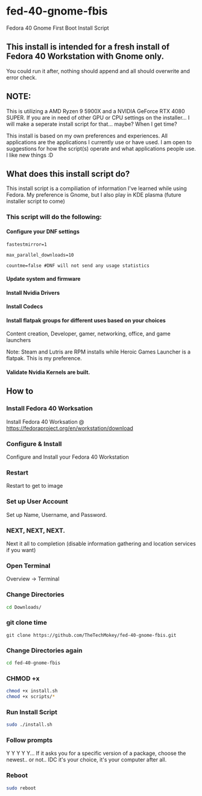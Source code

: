 # fed-40-gnome-fbis
 Fedora 40 Gnome First Boot Install Script

## This install is intended for a fresh install of Fedora 40 Workstation with Gnome only.
You could run it after, nothing should append and all should overwrite and error check.
## NOTE:
This is utilizing a AMD Ryzen 9 5900X and a NVIDIA GeForce RTX 4080 SUPER. If you are in need of other GPU or CPU settings on the installer... I will make a seperate install script for that... maybe? When I get time? 

This install is based on my own preferences and experiences. All applications are the applications I currently use or have used. I am open to suggestions for how the script(s) operate and what applications people use. I like new things :D

## What does this install script do?
This install script is a compiliation of information I've learned while using Fedora. My preference is Gnome, but I also play in KDE plasma (future installer script to come)
### This script will do the following:
#### Configure your DNF settings
`fastestmirror=1`

`max_parallel_downloads=10`

`countme=false #DNF will not send any usage statistics`

#### Update system and firmware
#### Install Nvidia Drivers
#### Install Codecs
#### Install flatpak groups for different uses based on your choices
Content creation, Developer, gamer, networking, office, and game launchers

Note: Steam and Lutris are RPM installs while Heroic Games Launcher is a flatpak. This is my preference.
#### Validate Nvidia Kernels are built.


## How to
### Install Fedora 40 Worksation
Install Fedora 40 Worksation @ https://fedoraproject.org/en/workstation/download 
### Configure & Install 
Configure and Install your Fedora 40 Workstation
### Restart
Restart to get to image
### Set up User Account
Set up Name, Username, and Password.
### NEXT, NEXT, NEXT.
Next it all to completion (disable information gathering and location services if you want)
### Open Terminal
Overview -> Terminal
### Change Directories
```bash
cd Downloads/
```
### git clone time
```
git clone https://github.com/TheTechMokey/fed-40-gnome-fbis.git
```
### Change Directories again
```bash
cd fed-40-gnome-fbis
```
### CHMOD +x
```bash
chmod +x install.sh
chmod +x scripts/*
```
### Run Install Script
```bash
sudo ./install.sh
```
### Follow prompts
Y Y Y Y Y...
If it asks you for a specific version of a package, choose the newest.. or not.. IDC it's your choice, it's your computer after all. 
### Reboot
```bash
sudo reboot
```
